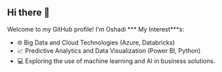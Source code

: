 ## Hi there 👋
Welcome to my GitHub profile! I'm Oshadi
*** My Interest***s:
- 🌐 Big Data and Cloud Technologies (Azure, Databricks)
- 📈 Predictive Analytics and Data Visualization (Power BI, Python)
- 💻 Exploring the use of machine learning and AI in business solutions.
<!--
**OshadiLokuge/OshadiLokuge** is a ✨ _special_ ✨ repository because its `README.md` (this file) appears on your GitHub profile.

Here are some ideas to get you started:

- 🔭 I’m currently working on ...
- 🌱 I’m currently learning ...
- 👯 I’m looking to collaborate on ...
- 🤔 I’m looking for help with ...
- 💬 Ask me about ...
- 📫 How to reach me: ...
- 😄 Pronouns: ...
- ⚡ Fun fact: ...
-->
